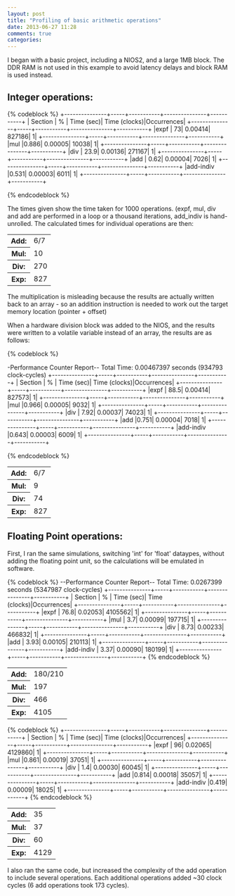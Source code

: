 ```yaml
---
layout: post
title: "Profiling of basic arithmetic operations"
date: 2013-06-27 11:28
comments: true
categories: 
---
```



I began with a basic project, including a NIOS2, and a large 1MB block. The DDR
RAM is not used in this example to avoid latency delays and block RAM is used
instead.

Integer operations:
-------------------


{% codeblock %}
+---------------+-----+-----------+---------------+-----------+
| Section       |  %  | Time (sec)|  Time (clocks)|Occurrences|
+---------------+-----+-----------+---------------+-----------+
|expf           |   73|    0.00414|         827186|          1|
+---------------+-----+-----------+---------------+-----------+
|mul            |0.886|    0.00005|          10038|          1|
+---------------+-----+-----------+---------------+-----------+
|div            | 23.9|    0.00136|         271167|          1|
+---------------+-----+-----------+---------------+-----------+
|add            | 0.62|    0.00004|           7026|          1|
+---------------+-----+-----------+---------------+-----------+
|add-indiv      |0.531|    0.00003|           6011|          1|
+---------------+-----+-----------+---------------+-----------+

{% endcodeblock %}


The times given show the time taken for 1000 operations. (expf, mul, div and add are performed in a loop or a thousand iterations, add\_indiv is hand-unrolled.
The calculated times for individual operations are then:

<table>
    <tr> <th>Add:</th> <td> 6/7</td> </tr>
    <tr> <th>Mul:</th> <td> 10 </td> </tr>
    <tr> <th>Div:</th> <td> 270</td> </tr>
    <tr> <th>Exp:</th> <td> 827</td> </tr>
</table>

The multiplication is misleading because the results are actually written back
to an array - so an addition instruction is needed to work out the target
memory location (pointer + offset)


When a hardware division block was added to the NIOS, and the results were written to a volatile variable
instead of an array, the results are as follows:


{% codeblock %}

-Performance Counter Report--
Total Time: 0.00467397 seconds  (934793 clock-cycles)
+---------------+-----+-----------+---------------+-----------+
| Section       |  %  | Time (sec)|  Time (clocks)|Occurrences|
+---------------+-----+-----------+---------------+-----------+
|expf           | 88.5|    0.00414|         827573|          1|
+---------------+-----+-----------+---------------+-----------+
|mul            |0.966|    0.00005|           9032|          1|
+---------------+-----+-----------+---------------+-----------+
|div            | 7.92|    0.00037|          74023|          1|
+---------------+-----+-----------+---------------+-----------+
|add            |0.751|    0.00004|           7018|          1|
+---------------+-----+-----------+---------------+-----------+
|add-indiv      |0.643|    0.00003|           6009|          1|
+---------------+-----+-----------+---------------+-----------+

{% endcodeblock %}

<table>
    <tr> <th>Add:</th> <td> 6/7</td> </tr>
    <tr> <th>Mul:</th> <td> 9 </td> </tr>
    <tr> <th>Div:</th> <td> 74</td> </tr>
    <tr> <th>Exp:</th> <td> 827</td> </tr>
</table>




Floating Point operations:
--------------------------

First, I ran the same simulations, switching 'int' for 'float' dataypes,
without adding the floating point unit, so the calculations will be emulated in
software.

{% codeblock %}
--Performance Counter Report--
Total Time: 0.0267399 seconds  (5347987 clock-cycles)
+---------------+-----+-----------+---------------+-----------+
| Section       |  %  | Time (sec)|  Time (clocks)|Occurrences|
+---------------+-----+-----------+---------------+-----------+
|expf           | 76.8|    0.02053|        4105562|          1|
+---------------+-----+-----------+---------------+-----------+
|mul            |  3.7|    0.00099|         197715|          1|
+---------------+-----+-----------+---------------+-----------+
|div            | 8.73|    0.00233|         466832|          1|
+---------------+-----+-----------+---------------+-----------+
|add            | 3.93|    0.00105|         210113|          1|
+---------------+-----+-----------+---------------+-----------+
|add-indiv      | 3.37|    0.00090|         180199|          1|
+---------------+-----+-----------+---------------+-----------+
{% endcodeblock %}


<table>
    <tr> <th>Add:</th> <td> 180/210</td> </tr>
    <tr> <th>Mul:</th> <td> 197 </td> </tr>
    <tr> <th>Div:</th> <td> 466</td> </tr>
    <tr> <th>Exp:</th> <td> 4105</td> </tr>
</table>


{% codeblock %}
+---------------+-----+-----------+---------------+-----------+
| Section       |  %  | Time (sec)|  Time (clocks)|Occurrences|
+---------------+-----+-----------+---------------+-----------+
|expf           |   96|    0.02065|        4129860|          1|
+---------------+-----+-----------+---------------+-----------+
|mul            |0.861|    0.00019|          37051|          1|
+---------------+-----+-----------+---------------+-----------+
|div            |  1.4|    0.00030|          60045|          1|
+---------------+-----+-----------+---------------+-----------+
|add            |0.814|    0.00018|          35057|          1|
+---------------+-----+-----------+---------------+-----------+
|add-indiv      |0.419|    0.00009|          18025|          1|
+---------------+-----+-----------+---------------+-----------+
{% endcodeblock %}



<table>
    <tr> <th>Add:</th> <td> 35</td> </tr>
    <tr> <th>Mul:</th> <td> 37</td> </tr>
    <tr> <th>Div:</th> <td> 60</td> </tr>
    <tr> <th>Exp:</th> <td> 4129</td> </tr>
</table>


I also ran the same code, but increased the complexity of the add operation to
include several operations. Each additional operations added ~30 clock cycles
(6 add operations took 173 cycles).



<!--
{% include_code lang:c week3/profile1.c %} 
-->
